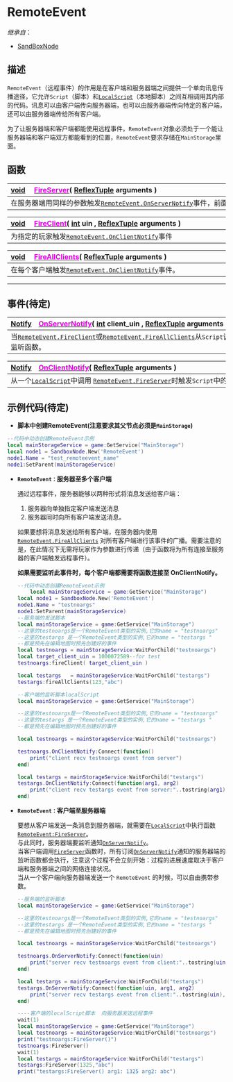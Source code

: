 # RemoteEvent

*继承自*：
*  [SandBoxNode](/Api/Classes/Base/SandboxNode.md)

## 描述
`RemoteEvent`（远程事件）的作用是在客户端和服务器端之间提供一个单向讯息传播途径，它允许`Script`（脚本）和[`LocalScript`](/Api/Classes/Script/LocalScript.md)（本地脚本）之间互相调用其内部的代码。讯息可以由客户端传向服务器端，也可以由服务器端传向特定的客户端，还可以由服务器端传给所有客户端。

为了让服务器端和客户端都能使用远程事件，`RemoteEvent`对象必须处于一个能让服务器端和客户端双方都能看到的位置，`RemoteEvent`要求存储在`MainStorage`里面。


## 函数

|<div style="width:700px">[void](/Api/DataType/Nil.md)&emsp; [<font color="dd00dd">FireServer</font>](/Api/Classes/Script/RemoteEvent_F/FireServer.md)(&nbsp;[ReflexTuple](/Api/Parameter/Tuple.md) arguments )</div>|
|:---------------------------------------------------------------------------------------|
|在服务器端用同样的参数触发[`RemoteEvent.OnServerNotify`](/Api/Classes/Script/RemoteEvent_F/OnServerNotify.md)事件，前面外加一个玩家参数。      |

|<div style="width:700px">[void](/Api/DataType/Nil.md)&emsp; [<font color="dd00dd">FireClient</font>](/Api/Classes/Script/RemoteEvent_F/FireClient.md)( [int](/Api/DataType/Number.md) uin , [ReflexTuple](/Api/Parameter/Tuple.md) arguments )</div>|
|:---------------------------------------------------------------------------------------|
|为指定的玩家触发[`RemoteEvent.OnClientNotify`](/Api/Classes/Script/RemoteEvent_F/OnClientNotify.md)事件      |

|<div style="width:700px">[void](/Api/DataType/Nil.md)&emsp; [<font color="dd00dd">FireAllClients</font>](/Api/Classes/Script/RemoteEvent_F/FireAllClients.md)( [ReflexTuple](/Api/Parameter/Tuple.md) arguments )</div>|
|:---------------------------------------------------------------------------------------|
|在每个客户端触发[`RemoteEvent.OnClientNotify`](/Api/Classes/Script/RemoteEvent_F/OnClientNotify.md)事件。      |

-----------------------------------------------------------------------------------------
## 事件(待定)

|<div style="width:700px">[Notify](/Api/Parameter/Notify.md)&emsp;[<font color="dd00dd">OnServerNotify</font>](/Api/Classes/Script/RemoteEvent_F/OnServerNotify.md)( [int](/Api/DataType/Number.md) client_uin , [ReflexTuple](/Api/Parameter/Tuple.md) arguments )</div>|
|:---------------------------------------------------------------------------------------|
|当[`RemoteEvent.FireClient`](/Api/Classes/Script/RemoteEvent_F/FireClient.md)或[`RemoteEvent.FireAllClients`](/Api/Classes/Script/RemoteEvent_F/FireAllClients.md)从`Script`调用时触发[`LocalScript`](/Api/Classes/Script/LocalScript.md)内的监听函数。      |

|<div style="width:700px">[Notify](/Api/Parameter/Notify.md)&emsp;[<font color="dd00dd">OnClientNotify</font>](/Api/Classes/Script/RemoteEvent_F/OnClientNotify.md)( [ReflexTuple](/Api/Parameter/Tuple.md) arguments )</div>|
|:---------------------------------------------------------------------------------------|
|从一个[`LocalScript`](/Api/Classes/Script/LocalScript.md)中调用 [`RemoteEvent.FireServer`](/Api/Classes/Script/RemoteEvent_F/FireServer.md)时触发`Script`中的监听函数。      |


## 示例代码(待定)

* **脚本中创建RemoteEvent(注意要求其父节点必须是`MainStorage`)**

```lua
--代码中动态创建RemoteEvent示例 
local mainStorageService = game:GetService("MainStorage")
local node1 = SandboxNode.New('RemoteEvent')
node1.Name = "test_remoteevent_name"
node1:SetParent(mainStorageService)
```

* **`RemoteEvent：`服务器至多个客户端**
	
	通过远程事件，服务器能够以两种形式将消息发送给客户端：
	1. 服务器向单独指定客户端发送消息
	2. 服务器同时向所有客户端发送消息。

	如果要想将消息发送给所有客户端，在服务器内使用 [`RemoteEvent.FireAllClients`](/Api/Classes/Script/RemoteEvent_F/FireAllClients.md) 对所有客户端进行该事件的广播。需要注意的是，在此情况下无需将玩家作为参数进行传递（由于函数将为所有连接至服务器的客户端触发远程事件）。

  **如果需要监听此事件时，每个客户端都需要将函数连接至 OnClientNotify。**

	```lua
    --代码中动态创建RemoteEvent示例 
		local mainStorageService = game:GetService("MainStorage")
	local node1 = SandboxNode.New('RemoteEvent')
	node1.Name = "testnoargs"
	node1:SetParent(mainStorageService)
	--服务端的发送脚本
	local mainStorageService = game:GetService("MainStorage")
	--这里的testnoargs是一个RemoteEvent类型的实例,它的name = "testnoargs"
	--这里的testargs 是一个RemoteEvent类型的实例,它的name = "testargs "
	--都是预先在编辑地图时预先创建好的事件
	local testnoargs = mainStorageService:WaitForChild("testnoargs")
	local target_client_uin = 1000072589--for test
	testnoargs:fireClient( target_client_uin )

	local testargs   = mainStorageService:WaitForChild("testargs")
	testargs:fireAllClients(123,"abc")
	```

	```lua
	--客户端的监听脚本localScript
	local mainStorageService = game:GetService("MainStorage")

	--这里的testnoargs是一个RemoteEvent类型的实例,它的name = "testnoargs"
	--这里的testargs 是一个RemoteEvent类型的实例,它的name = "testargs "
	--都是预先在编辑地图时预先创建好的事件

	local testnoargs = mainStorageService:WaitForChild("testnoargs")

	testnoargs.OnClientNotify:Connect(function()
	    print("client recv testnoargs event from server")
	end)

	local testargs = mainStorageService:WaitForChild("testargs")
	testargs.OnClientNotify:Connect(function(arg1, arg2)
	    print("client recv testargs event from server:"..tostring(arg1)..tostring(arg2))
	end)
	```

* **`RemoteEvent：`客户端至服务器端**

	要想从客户端发送一条消息到服务器端，就需要在[`LocalScript`](/Api/Classes/Script/LocalScript.md)中执行函数[`RemoteEvent:FireServer`](/Api/Classes/Script/RemoteEvent_F/FireServer.md)。<br>
	与此同时，服务器端要监听通知[`OnServerNotify`](/Api/Classes/Script/RemoteEvent_F/OnServerNotify.md)。<br>
	当客户端调用[`FireServer`](/Api/Classes/Script/RemoteEvent_F/FireServer.md)函数时，所有订阅[`OnServerNotify`](/Api/Classes/Script/RemoteEvent_F/OnServerNotify.md)通知的服务器端的监听函数都会执行，注意这个过程不会立刻开始：过程的进展速度取决于客户端和服务器端之间的网络连接状况。<br>
	当从一个客户端向服务器端发送一个 `RemoteEvent` 的时候，可以自由携带参数。

	```lua
	--服务端的监听脚本
	local mainStorageService = game:GetService("MainStorage")

	--这里的testnoargs是一个RemoteEvent类型的实例,它的name = "testnoargs"
	--这里的testargs 是一个RemoteEvent类型的实例,它的name = "testargs "
	--都是预先在编辑地图时预先创建好的事件

	local testnoargs = mainStorageService:WaitForChild("testnoargs")

	testnoargs.OnServerNotify:Connect(function(uin)
	    print("server recv testnoargs event from client:"..tostring(uin))
	end)

	local testargs = mainStorageService:WaitForChild("testargs")
	testargs.OnServerNotify:Connect(function(uin, arg1, arg2)
	    print("server recv testargs event from client:"..tostring(uin),  tostring(arg1),tostring(arg2))
	end)
	```

	```lua
	----客户端的localScript脚本  向服务器发送远程事件
	wait(1)
	local mainStorageService = game:GetService("MainStorage")
	local testnoargs = mainStorageService:WaitForChild("testnoargs")        
	print("testnoargs:FireServer()")
	testnoargs:FireServer()
	wait(1)
	local testargs = mainStorageService:WaitForChild("testargs")        
	testargs:FireServer(1325,"abc")
	print("testargs:FireServer() arg1: 1325 arg2: abc")
	```